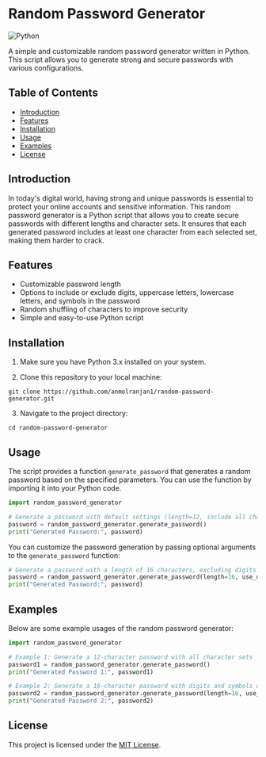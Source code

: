 # Random Password Generator

![Python](https://img.shields.io/badge/python-3.x-blue.svg)

A simple and customizable random password generator written in Python. This script allows you to generate strong and secure passwords with various configurations.

## Table of Contents

- [Introduction](#introduction)
- [Features](#features)
- [Installation](#installation)
- [Usage](#usage)
- [Examples](#examples)
- [License](#license)

## Introduction

In today's digital world, having strong and unique passwords is essential to protect your online accounts and sensitive information. This random password generator is a Python script that allows you to create secure passwords with different lengths and character sets. It ensures that each generated password includes at least one character from each selected set, making them harder to crack.

## Features

- Customizable password length
- Options to include or exclude digits, uppercase letters, lowercase letters, and symbols in the password
- Random shuffling of characters to improve security
- Simple and easy-to-use Python script

## Installation

1. Make sure you have Python 3.x installed on your system.

2. Clone this repository to your local machine:

```
git clone https://github.com/anmolranjan1/random-password-generator.git
```

3. Navigate to the project directory:

```
cd random-password-generator
```

## Usage

The script provides a function `generate_password` that generates a random password based on the specified parameters. You can use the function by importing it into your Python code.

```python
import random_password_generator

# Generate a password with default settings (length=12, include all character sets)
password = random_password_generator.generate_password()
print("Generated Password:", password)
```

You can customize the password generation by passing optional arguments to the `generate_password` function:

```python
# Generate a password with a length of 16 characters, excluding digits
password = random_password_generator.generate_password(length=16, use_digits=False)
print("Generated Password:", password)
```

## Examples

Below are some example usages of the random password generator:

```python
import random_password_generator

# Example 1: Generate a 12-character password with all character sets
password1 = random_password_generator.generate_password()
print("Generated Password 1:", password1)

# Example 2: Generate a 16-character password with digits and symbols only
password2 = random_password_generator.generate_password(length=16, use_uppercase=False, use_lowercase=False)
print("Generated Password 2:", password2)
```

## License

This project is licensed under the [MIT License](LICENSE).